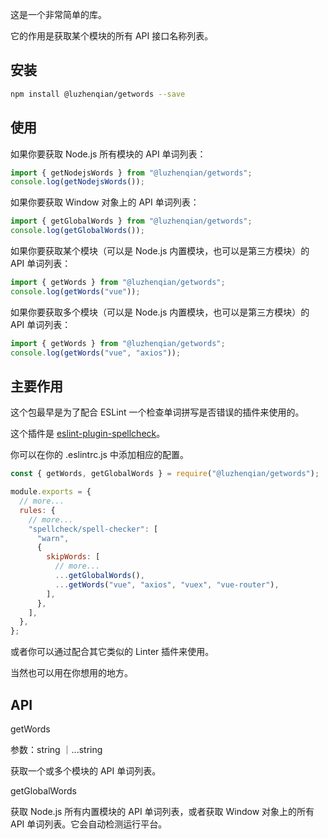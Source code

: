 这是一个非常简单的库。

它的作用是获取某个模块的所有 API 接口名称列表。

## 安装

```bash
npm install @luzhenqian/getwords --save
```

## 使用

如果你要获取 Node.js 所有模块的 API 单词列表：

```js
import { getNodejsWords } from "@luzhenqian/getwords";
console.log(getNodejsWords());
```

如果你要获取 Window 对象上的 API 单词列表：

```js
import { getGlobalWords } from "@luzhenqian/getwords";
console.log(getGlobalWords());
```

如果你要获取某个模块（可以是 Node.js 内置模块，也可以是第三方模块）的 API 单词列表：

```js
import { getWords } from "@luzhenqian/getwords";
console.log(getWords("vue"));
```

如果你要获取多个模块（可以是 Node.js 内置模块，也可以是第三方模块）的 API 单词列表：

```js
import { getWords } from "@luzhenqian/getwords";
console.log(getWords("vue", "axios"));
```

## 主要作用

这个包最早是为了配合 ESLint 一个检查单词拼写是否错误的插件来使用的。

这个插件是 [eslint-plugin-spellcheck](https://www.npmjs.com/package/eslint-plugin-spellcheck)。

你可以在你的 .eslintrc.js 中添加相应的配置。

```js
const { getWords, getGlobalWords } = require("@luzhenqian/getwords");

module.exports = {
  // more...
  rules: {
    // more...
    "spellcheck/spell-checker": [
      "warn",
      {
        skipWords: [
          // more...
          ...getGlobalWords(),
          ...getWords("vue", "axios", "vuex", "vue-router"),
        ],
      },
    ],
  },
};
```

或者你可以通过配合其它类似的 Linter 插件来使用。

当然也可以用在你想用的地方。

## API

getWords

参数：string ｜...string

获取一个或多个模块的 API 单词列表。

getGlobalWords

获取 Node.js 所有内置模块的 API 单词列表，或者获取 Window 对象上的所有 API 单词列表。它会自动检测运行平台。
